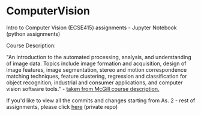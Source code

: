 # ComputerVision
Intro to Computer Vision (ECSE415) assignments - Jupyter Notebook (python assignments)

Course Description: 

"An introduction to the automated processing, analysis, and understanding of image data. Topics include image formation and acquisition, design of image features, image segmentation, stereo and motion correspondence matching techniques, feature clustering, regression and classification for object recognition, industrial and consumer applications, and computer vision software tools." - <a href="https://www.mcgill.ca/study/2018-2019/courses/ecse-415">taken from McGill course description.</a>

If you'd like to view all the commits and changes starting from As. 2 - rest of assignments, please click <a href="https://github.com/nayemalam/LiveProjects">here</a>  (private repo)
